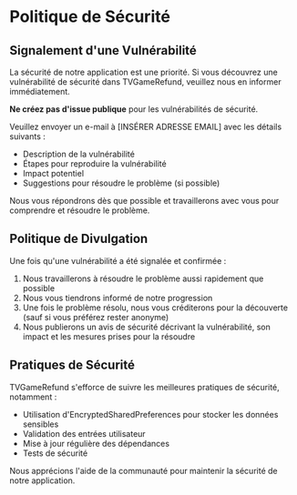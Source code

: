 # Politique de Sécurité

## Signalement d'une Vulnérabilité

La sécurité de notre application est une priorité. Si vous découvrez une vulnérabilité de sécurité dans TVGameRefund, veuillez nous en informer immédiatement.

**Ne créez pas d'issue publique** pour les vulnérabilités de sécurité.

Veuillez envoyer un e-mail à [INSÉRER ADRESSE EMAIL] avec les détails suivants :

- Description de la vulnérabilité
- Étapes pour reproduire la vulnérabilité
- Impact potentiel
- Suggestions pour résoudre le problème (si possible)

Nous vous répondrons dès que possible et travaillerons avec vous pour comprendre et résoudre le problème.

## Politique de Divulgation

Une fois qu'une vulnérabilité a été signalée et confirmée :

1. Nous travaillerons à résoudre le problème aussi rapidement que possible
2. Nous vous tiendrons informé de notre progression
3. Une fois le problème résolu, nous vous créditerons pour la découverte (sauf si vous préférez rester anonyme)
4. Nous publierons un avis de sécurité décrivant la vulnérabilité, son impact et les mesures prises pour la résoudre

## Pratiques de Sécurité

TVGameRefund s'efforce de suivre les meilleures pratiques de sécurité, notamment :

- Utilisation d'EncryptedSharedPreferences pour stocker les données sensibles
- Validation des entrées utilisateur
- Mise à jour régulière des dépendances
- Tests de sécurité

Nous apprécions l'aide de la communauté pour maintenir la sécurité de notre application.
